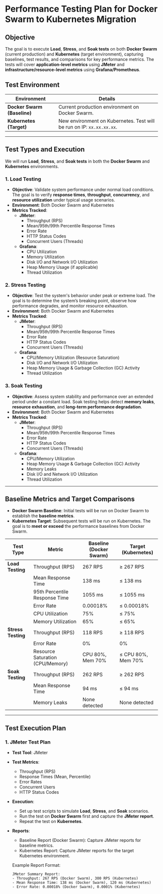 # Performance Testing Plan for Docker Swarm to Kubernetes Migration

## Objective
The goal is to execute **Load**, **Stress**, and **Soak tests** on both **Docker Swarm** (current production) and **Kubernetes** (target environment), capturing baselines, test results, and comparisons for key performance metrics. The tests will cover **application-level metrics** using **JMeter** and **infrastructure/resource-level metrics** using **Grafana/Prometheus**.

## Test Environment

| **Environment**          | **Details**                                                                                          |
|--------------------------|------------------------------------------------------------------------------------------------------|
| **Docker Swarm (Baseline)** | Current production environment on Docker Swarm.                                                    |
| **Kubernetes (Target)**   | New environment on Kubernetes. Test will be run on IP: `xx.xx.xx.xx`.                                |

---

## Test Types and Execution

We will run **Load**, **Stress**, and **Soak tests** in both the **Docker Swarm** and **Kubernetes** environments.

### 1. **Load Testing**
- **Objective**: Validate system performance under normal load conditions. The goal is to verify **response times**, **throughput**, **concurrency**, and **resource utilization** under typical usage scenarios.
- **Environment**: Both Docker Swarm and Kubernetes
- **Metrics Tracked**:
  - **JMeter**:
    - Throughput (RPS)
    - Mean/95th/99th Percentile Response Times
    - Error Rate
    - HTTP Status Codes
    - Concurrent Users (Threads)
  - **Grafana**:
    - CPU Utilization
    - Memory Utilization
    - Disk I/O and Network I/O Utilization
    - Heap Memory Usage (if applicable)
    - Thread Utilization

### 2. **Stress Testing**
- **Objective**: Test the system's behavior under peak or extreme load. The goal is to determine the system’s breaking point, observe how performance degrades, and monitor resource exhaustion.
- **Environment**: Both Docker Swarm and Kubernetes
- **Metrics Tracked**:
  - **JMeter**:
    - Throughput (RPS)
    - Mean/95th/99th Percentile Response Times
    - Error Rate
    - HTTP Status Codes
    - Concurrent Users (Threads)
  - **Grafana**:
    - CPU/Memory Utilization (Resource Saturation)
    - Disk I/O and Network I/O Utilization
    - Heap Memory Usage & Garbage Collection (GC) Activity
    - Thread Utilization

### 3. **Soak Testing**
- **Objective**: Assess system stability and performance over an extended period under a constant load. Soak testing helps detect **memory leaks**, **resource exhaustion**, and **long-term performance degradation**.
- **Environment**: Both Docker Swarm and Kubernetes
- **Metrics Tracked**:
  - **JMeter**:
    - Throughput (RPS)
    - Mean/95th/99th Percentile Response Times
    - Error Rate
    - HTTP Status Codes
    - Concurrent Users (Threads)
  - **Grafana**:
    - CPU/Memory Utilization
    - Heap Memory Usage & Garbage Collection (GC) Activity
    - Memory Leaks
    - Disk I/O and Network I/O Utilization
    - Thread Utilization

---

## Baseline Metrics and Target Comparisons

- **Docker Swarm Baseline**: Initial tests will be run on Docker Swarm to establish the **baseline metrics**.
- **Kubernetes Target**: Subsequent tests will be run on Kubernetes. The goal is to **meet or exceed** the performance baselines from Docker Swarm.

| **Test Type**     | **Metric**                      | **Baseline (Docker Swarm)**  | **Target (Kubernetes)**     |
|-------------------|----------------------------------|------------------------------|-----------------------------|
| **Load Testing**   | Throughput (RPS)                | 267 RPS                       | ≥ 267 RPS                   |
|                   | Mean Response Time              | 138 ms                        | ≤ 138 ms                    |
|                   | 95th Percentile Response Time   | 1055 ms                       | ≤ 1055 ms                   |
|                   | Error Rate                      | 0.00018%                      | ≤ 0.00018%                  |
|                   | CPU Utilization                 | 75%                           | ≤ 75%                       |
|                   | Memory Utilization              | 65%                           | ≤ 65%                       |
| **Stress Testing** | Throughput (RPS)                | 118 RPS                       | ≥ 118 RPS                   |
|                   | Error Rate                      | 0%                            | 0%                          |
|                   | Resource Saturation (CPU/Memory)| CPU 80%, Mem 70%              | ≤ CPU 80%, Mem 70%          |
| **Soak Testing**   | Throughput (RPS)                | 262 RPS                       | ≥ 262 RPS                   |
|                   | Mean Response Time              | 94 ms                         | ≤ 94 ms                     |
|                   | Memory Leaks                    | None detected                 | None detected               |

---

## Test Execution Plan

### **1. JMeter Test Plan**
- **Test Tool**: JMeter
- **Test Metrics**:
  - Throughput (RPS)
  - Response Times (Mean, Percentile)
  - Error Rates
  - Concurrent Users
  - HTTP Status Codes
- **Execution**:
  - Set up test scripts to simulate **Load**, **Stress**, and **Soak** scenarios.
  - Run the test on **Docker Swarm** first and capture the **JMeter report**.
  - Repeat the test on **Kubernetes**.
- **Reports**:
  - Baseline Report (Docker Swarm): Capture JMeter reports for baseline metrics.
  - Kubernetes Report: Capture JMeter reports for the target Kubernetes environment.
  
  Example Report Format:
  ```text
  JMeter Summary Report:
  - Throughput: 267 RPS (Docker Swarm), 300 RPS (Kubernetes)
  - Mean Response Time: 138 ms (Docker Swarm), 120 ms (Kubernetes)
  - Error Rate: 0.00018% (Docker Swarm), 0.0001% (Kubernetes)
